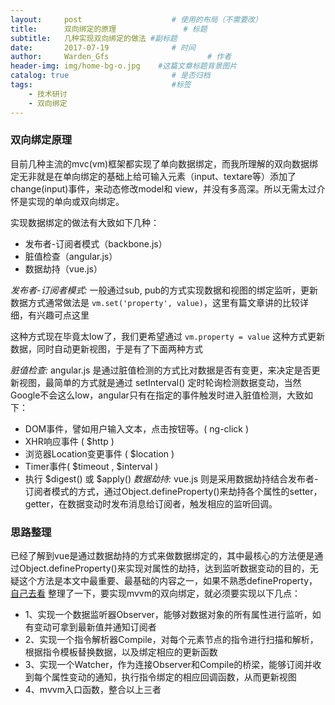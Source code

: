 ```yaml
---
layout:     post                    # 使用的布局（不需要改）
title:      双向绑定的原理               # 标题 
subtitle:   几种实现双向绑定的做法 #副标题
date:       2017-07-19              # 时间
author:     Warden_Gfs                      # 作者
header-img: img/home-bg-o.jpg    #这篇文章标题背景图片
catalog: true                       # 是否归档
tags:                               #标签
    - 技术研讨
    - 双向绑定
---
```


### 双向绑定原理
>
目前几种主流的mvc(vm)框架都实现了单向数据绑定，而我所理解的双向数据绑定无非就是在单向绑定的基础上给可输入元素（input、textare等）添加了change(input)事件，来动态修改model和 view，并没有多高深。所以无需太过介怀是实现的单向或双向绑定。
>
实现数据绑定的做法有大致如下几种：
* 发布者-订阅者模式（backbone.js）
* 脏值检查（angular.js）
* 数据劫持（vue.js）

>
_发布者-订阅者模式:_ 一般通过sub, pub的方式实现数据和视图的绑定监听，更新数据方式通常做法是 `vm.set('property', value)`，这里有篇文章讲的比较详细，有兴趣可点这里

这种方式现在毕竟太low了，我们更希望通过 `vm.property = value` 这种方式更新数据，同时自动更新视图，于是有了下面两种方式

_脏值检查:_ angular.js 是通过脏值检测的方式比对数据是否有变更，来决定是否更新视图，最简单的方式就是通过 setInterval() 定时轮询检测数据变动，当然Google不会这么low，angular只有在指定的事件触发时进入脏值检测，大致如下：
* DOM事件，譬如用户输入文本，点击按钮等。( ng-click )
* XHR响应事件 ( $http )
* 浏览器Location变更事件 ( $location )
* Timer事件( $timeout , $interval )
* 执行 $digest() 或 $apply()
_数据劫持:_ vue.js 则是采用数据劫持结合发布者-订阅者模式的方式，通过Object.defineProperty()来劫持各个属性的setter，getter，在数据变动时发布消息给订阅者，触发相应的监听回调。

### 思路整理
>
已经了解到vue是通过数据劫持的方式来做数据绑定的，其中最核心的方法便是通过Object.defineProperty()来实现对属性的劫持，达到监听数据变动的目的，无疑这个方法是本文中最重要、最基础的内容之一，如果不熟悉defineProperty，[自己去看](https://developer.mozilla.org/zh-CN/docs/Web/JavaScript/Reference/Global_Objects/Object/defineProperty "defineProperty")
整理了一下，要实现mvvm的双向绑定，就必须要实现以下几点：
>
+ 1、实现一个数据监听器Observer，能够对数据对象的所有属性进行监听，如有变动可拿到最新值并通知订阅者
+ 2、实现一个指令解析器Compile，对每个元素节点的指令进行扫描和解析，根据指令模板替换数据，以及绑定相应的更新函数
+ 3、实现一个Watcher，作为连接Observer和Compile的桥梁，能够订阅并收到每个属性变动的通知，执行指令绑定的相应回调函数，从而更新视图
+ 4、mvvm入口函数，整合以上三者
